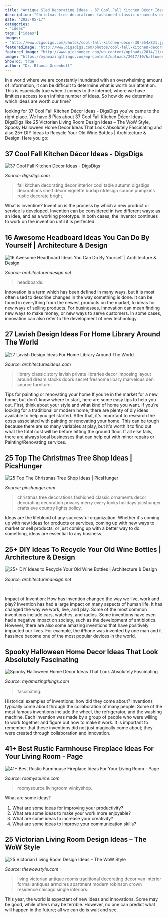 ```yaml
---
title: "Antique Sled Decorating Ideas - 37 Cool Fall Kitchen Décor Ideas"
description: "Christmas tree decorations fashioned classic ornaments decor decorating decoration privacy merry every looks holidays picshunger crafts eve country lights policy"
date: "2023-05-17"
categories:
- "ideas"
tags: ["ideas"]
images:
- "http://www.digsdigs.com/photos/cool-fall-kitchen-decor-30-554x831.jpg"
featuredImage: "http://www.digsdigs.com/photos/cool-fall-kitchen-decor-30-554x831.jpg"
featured_image: "http://www.picshunger.com/wp-content/uploads/2014/11/christmas-82.jpg"
image: "https://myamazingthings.com/wp-content/uploads/2017/10/halloween-home-decor-2.jpg"
ShowToc: true
author: "Dr. Blanca Greenholt"
---
```



In a world where we are constantly inundated with an overwhelming amount of information, it can be difficult to determine what is worth our attention. This is especially true when it comes to the internet, where we have limitless access to an infinite number of ideas. So how do we determine which ideas are worth our time?

	

		
looking for 37 Cool Fall Kitchen Décor Ideas - DigsDigs you've came to the right place. We have 8 Pics about 37 Cool Fall Kitchen Décor Ideas - DigsDigs like 25 Victorian Living Room Design Ideas – The WoW Style, Spooky Halloween Home Decor Ideas That Look Absolutely Fascinating and also 25+ DIY Ideas to Recycle Your Old Wine Bottles | Architecture &amp; Design. Here you go:
		
    
## 37 Cool Fall Kitchen Décor Ideas - DigsDigs

<img loading=lazy src="http://www.digsdigs.com/photos/cool-fall-kitchen-decor-30-554x831.jpg" onerror="this.onerror=null;this.src='https://tse1.mm.bing.net/th?id=OIP.8DmStXP2GcYDUgGrUBdZEQHaLH&amp;pid=15.1';" alt="37 Cool Fall Kitchen Décor Ideas - DigsDigs">

_Source: digsdigs.com_

>fall kitchen decorating decor interior cool table autumn digsdigs decorations shelf décor vignette burlap ofdesign source pumpkins rustic decorate bright. 

	

What is invention?
Invention is the process by which a new product or service is developed. Invention can be considered in two different ways: as an idea, and as a working prototype. In both cases, the inventor continues to work on the invention until it is perfected.

    
## 16 Awesome Headboard Ideas You Can Do By Yourself | Architecture &amp; Design

<img loading=lazy src="https://cdn.architecturendesign.net/wp-content/uploads/2014/09/93.jpg" onerror="this.onerror=null;this.src='https://tse4.mm.bing.net/th?id=OIP.X9VfwjRooIgYcQtYlLfohwHaJ4&amp;pid=15.1';" alt="16 Awesome Headboard Ideas You Can Do By Yourself | Architecture &amp; Design">

_Source: architecturendesign.net_

>headboards. 

	

Innovation is a term which has been defined in many ways, but it is most often used to describe changes in the way something is done. It can be found in everything from the newest products on the market, to ideas for new ways of selling products. For businesses, innovation can mean finding new ways to make money, or new ways to serve customers. In some cases, innovation can also refer to the development of new technology.

    
## 27 Lavish Design Ideas For Home Library Around The World

<img loading=lazy src="http://architecturesideas.com/wp-content/uploads/2017/08/5-7.jpg" onerror="this.onerror=null;this.src='https://tse2.mm.bing.net/th?id=OIP.2HxMo7AGa7Gfm6t18OmiBgHaHB&amp;pid=15.1';" alt="27 Lavish Design Ideas For Home Library Around The World">

_Source: architecturesideas.com_

>library classic story lavish private libraries decor imposing layout around dream stacks doors secret freshome libary marvelous den source furniture. 

	

Tips for painting or renovating your home
If you're in the market for a new home, but don't know where to start, here are some easy tips to help you out. First, think about your style and what kind of home you want. If you're looking for a traditional or modern home, there are plenty of diy ideas available to help you get started.
After that, it's important to research the costs associated with painting or renovating your home. This can be tough because there are so many variables at play, but it's worth it to find out what the total cost will be before hitting the ground floor. If all else fails, there are always local businesses that can help out with minor repairs or Painting/Renovating services.

    
## 25 Top The Christmas Tree Shop Ideas | PicsHunger

<img loading=lazy src="http://www.picshunger.com/wp-content/uploads/2014/11/christmas-82.jpg" onerror="this.onerror=null;this.src='https://tse4.mm.bing.net/th?id=OIP.X8TmhLZXoY2QCg_gHxt4FwHaJ4&amp;pid=15.1';" alt="25 Top The Christmas Tree Shop Ideas | PicsHunger">

_Source: picshunger.com_

>christmas tree decorations fashioned classic ornaments decor decorating decoration privacy merry every looks holidays picshunger crafts eve country lights policy. 

	

Ideas are the lifeblood of any successful organization. Whether it's coming up with new ideas for products or services, coming up with new ways to market or sell products, or just coming up with a better way to do something, ideas are essential to any business.

    
## 25+ DIY Ideas To Recycle Your Old Wine Bottles | Architecture &amp; Design

<img loading=lazy src="https://cdn.architecturendesign.net/wp-content/uploads/2015/07/AD-Wine-Bottles-30.jpg" onerror="this.onerror=null;this.src='https://tse2.mm.bing.net/th?id=OIP.jeEbBxu1lMx31sSmicerIwHaIg&amp;pid=15.1';" alt="25+ DIY Ideas to Recycle Your Old Wine Bottles | Architecture &amp; Design">

_Source: architecturendesign.net_

>. 

	

Impact of Invention: How has invention changed the way we live, work and play?
Invention has had a large impact on many aspects of human life. It has changed the way we work, live, and play. Some of the most common inventions include cars, watches, and radios. Some inventions have even had a negative impact on society, such as the development of antibiotics. However, there are also some amazing inventions that have positively impacted our lives. For example, the iPhone was invented by one man and it hassince become one of the most popular devices in the world.

    
## Spooky Halloween Home Decor Ideas That Look Absolutely Fascinating

<img loading=lazy src="https://myamazingthings.com/wp-content/uploads/2017/10/halloween-home-decor-2.jpg" onerror="this.onerror=null;this.src='https://tse4.mm.bing.net/th?id=OIP.lh9qY1nwtat2eT94ulte3gHaLH&amp;pid=15.1';" alt="Spooky Halloween Home Decor Ideas That Look Absolutely Fascinating">

_Source: myamazingthings.com_

>fascinating. 

	

Historical examples of inventions: how did they come about?
Inventions typically come about through the collaboration of many people. Some of the most famous inventions include the wheel, the refrigerator, and the washing machine. Each invention was made by a group of people who were willing to work together and figure out how to make it work. It is important to remember that these inventions did not just magically come about; they were created through collaboration and innovation.

    
## 41+ Best Rustic Farmhouse Fireplace Ideas For Your Living Room - Page

<img loading=lazy src="https://roomysource.com/wp-content/uploads/2019/06/48-Best-Rustic-Farmhouse-Fireplace-Ideas-For-Your-Living-Room-05.jpg" onerror="this.onerror=null;this.src='https://tse3.mm.bing.net/th?id=OIP.iRFsH_7vMqhYSZvkh9cUAQHaLH&amp;pid=15.1';" alt="41+ Best Rustic Farmhouse Fireplace Ideas For Your Living Room - Page">

_Source: roomysource.com_

>roomysource livingroom winkyshop. 

	

What are some ideas?
1. What are some ideas for improving your productivity?
2. What are some ideas to make your work more enjoyable?
3. What are some ideas to increase your creativity?
4. What are some ideas to improve your communication skills?

    
## 25 Victorian Living Room Design Ideas – The WoW Style

<img loading=lazy src="http://thewowstyle.com/wp-content/uploads/2016/07/Victorian-Living-Room-Decorating-Ideas.jpg" onerror="this.onerror=null;this.src='https://tse1.mm.bing.net/th?id=OIP.BNJds7GFZAhNcwSkXxiLJgHaLH&amp;pid=15.1';" alt="25 Victorian Living Room Design Ideas – The WoW Style">

_Source: thewowstyle.com_

>living victorian antique rooms traditional decorating decor van interior formal antiques armoires apartment modern robinson crown residence chicago single interiors. 

	

This year, the world is expectant of new ideas and innovations. Some may be good, while others may be terrible. However, no one can predict what will happen in the future; all we can do is wait and see.

